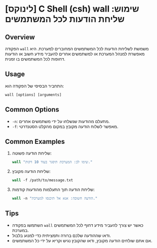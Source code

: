 # [לינוקס] C Shell (csh) wall שימוש: שליחת הודעות לכל המשתמשים

## Overview
הפקודה `wall` משמשת לשליחת הודעות לכל המשתמשים המחוברים למערכת. היא מאפשרת למנהל המערכת או למשתמשים אחרים להעביר מידע חשוב או הודעות דחופות לכל המשתמשים בו זמנית.

## Usage
התחביר הבסיסי של הפקודה הוא:
```
wall [options] [arguments]
```

## Common Options
- `-n`: מתעלם מהודעות שנשלחו על ידי משתמשים אחרים.
- `-f`: מאפשר לשלוח הודעה מקובץ במקום מהקלט הסטנדרטי.

## Common Examples
1. שליחת הודעה פשוטה:
   ```csh
   wall "שימו לב: המערכת תיסגר בעוד 10 דקות."
   ```

2. שליחת הודעה מקובץ:
   ```csh
   wall -f /path/to/message.txt
   ```

3. שליחת הודעה תוך התעלמות מהודעות קודמות:
   ```csh
   wall -n "הודעה חשובה: אנא אל תיכנסו למערכת."
   ```

## Tips
- השתמשו בפקודה `wall` כאשר יש צורך להעביר מידע דחוף לכל המשתמשים במערכת.
- ודאו שההודעה שלכם ברורה ותמציתית כדי למנוע בלבול.
- אם אתם שולחים הודעה מקובץ, ודאו שהקובץ נגיש וקריא על ידי כל המשתמשים.